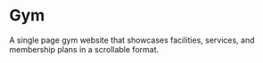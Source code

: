 # Gym
A single page gym website that showcases facilities, services, and membership plans in a scrollable format.

